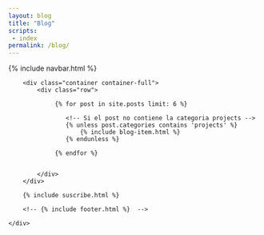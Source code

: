 ```yaml
---
layout: blog
title: "Blog"
scripts:
 - index
permalink: /blog/
---
```


<body itemscope="" itemtype="http://schema.org/Blog">
	<div class="container-background">
	    {% include navbar.html %}

		<div class="container container-full">
			<div class="row">				

			     {% for post in site.posts limit: 6 %}		     

			     	<!-- Si el post no contiene la categoria projects -->
			     	{% unless post.categories contains 'projects' %}
						{% include blog-item.html %}
			     	{% endunless %}		     	

				 {% endfor %}


			</div>				
		</div>
		
		{% include suscribe.html %}
		
	  	<!-- {% include footer.html %}  -->        
		
	</div>
</body>
